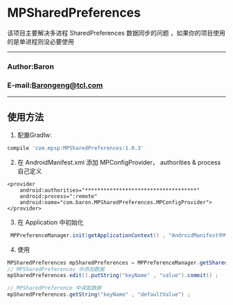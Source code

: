 MPSharedPreferences
===========================
该项目主要解决多进程 SharedPreferences 数据同步的问题 ，如果你的项目使用的是单进程则没必要使用

****
### Author:Baron
### E-mail:Barongeng@tcl.com
****

## 使用方法

1. 配置Gradlw:
```gradle
compile 'com.mpsp:MPSharedPreferences:1.0.3'
```

2. 在 AndroidManifest.xml 添加 MPConfigProvider， authorities & process 自己定义
```
<provider
    android:authorities="************************************"
    android:process=":remote"
    android:name="com.baron.MPSharedPreferences.MPConfigProvider">
</provider>
```

3. 在 Application 中初始化

``` java
 MPPreferenceManager.init(getApplicationContext() , "AndroidManifest中MPConfigProvider的authorities");
```

4. 使用
``` java
MPSharedPreferences mpSharedPreferences = MPPreferenceManager.getSharedPreferences("spName" , Context.MODE_PRIVATE ) ;
// MPSharedPreferences 中添加数据
mpSharedPreferences.edit().putString("keyName" , "value").commit() ;

// MPSharedPreference 中读取数据
mpSharedPreferences.getString("keyName" , "defaultValue") ;

